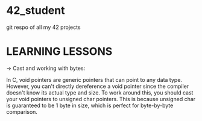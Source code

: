 # 42_student
git respo of all my 42 projects



# LEARNING LESSONS

-> Cast and working with bytes:

In C, void pointers are generic pointers that can point to any data type. 
However, you can't directly dereference a void pointer since the compiler 
doesn't know its actual type and size. To work around this, you should cast 
your void pointers to unsigned char pointers. This is because unsigned char is 
guaranteed to be 1 byte in size, which is perfect for byte-by-byte comparison.
